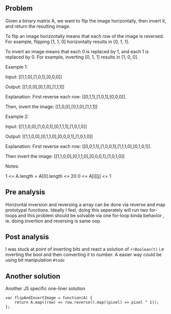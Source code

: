 ## Problem

Given a binary matrix A, we want to flip the image horizontally, then invert it, and return the resulting image.

To flip an image horizontally means that each row of the image is reversed. For example, flipping [1, 1, 0] horizontally results in [0, 1, 1].

To invert an image means that each 0 is replaced by 1, and each 1 is replaced by 0. For example, inverting [0, 1, 1] results in [1, 0, 0].

Example 1:

Input: [[1,1,0],[1,0,1],[0,0,0]]

Output: [[1,0,0],[0,1,0],[1,1,1]]

Explanation: First reverse each row: [[0,1,1],[1,0,1],[0,0,0]].

Then, invert the image: [[1,0,0],[0,1,0],[1,1,1]]

Example 2:

Input: [[1,1,0,0],[1,0,0,1],[0,1,1,1],[1,0,1,0]]

Output: [[1,1,0,0],[0,1,1,0],[0,0,0,1],[1,0,1,0]]

Explanation: First reverse each row: [[0,0,1,1],[1,0,0,1],[1,1,1,0],[0,1,0,1]].

Then invert the image: [[1,1,0,0],[0,1,1,0],[0,0,0,1],[1,0,1,0]]

Notes:

1 <= A.length = A[0].length <= 20
0 <= A[i][j] <= 1

## Pre analysis

Horizontal inversion and reversing a array can be done via reverse and map prototypal functions. Ideally I feel, doing this seperately will run two for-loops and this problem should be solvable via one for-loop kinda behavior , ie. doing invertion and reversing is same oop.

## Post analysis

I was stuck at point of inverting bits and react a solution of `+!Boolean(t)` i.e inverting the bool and then converting it to number. A easier way could be using bit manipulation `#todo`

## Another solution

Another JS specific one-liner solution

    var flipAndInvertImage = function(A) {
        return A.map((row) => row.reverse().map((pixel) => pixel ^ 1));
    };
